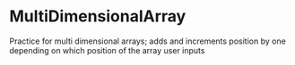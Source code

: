 # MultiDimensionalArray
Practice for multi dimensional arrays; adds and increments position by one depending on which position of the array user inputs

